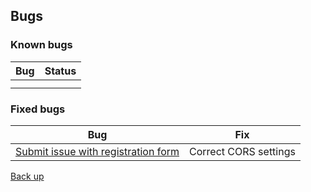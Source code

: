 ## Bugs

### Known bugs

| **Bug** | **Status** |
| ----------- | ----------- |
| []()|  |
|||

### Fixed bugs 

| **Bug** | **Fix** |
| ----------- | ----------- |
|[Submit issue with registration form](https://github.com/SandraBergstrom/travel-tickr-api/issues/1)|Correct CORS settings|


[Back up](#table-of-content)